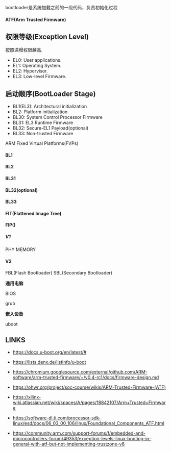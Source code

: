 bootloader是系统加载之前的一段代码，负责初始化过程

#### ATF(Arm Trusted Firmware)

权限等级(Exception Level)
------------------------

按照递增权限越高.

* EL0: User applications.
* EL1: Operating System.
* EL2: Hypervisor.
* EL3: Low-level Firmware.



启动顺序(BootLoader Stage)
-------------------------

* BL1(EL3): Architectural initialization
* BL2: Platform initialization
* BL30: System Control Processor Firmware
* BL31: EL3 Runtime Firmware
* BL32: Secure-EL1 Payload(optional)
* BL33: Non-trusted Firmware



ARM Fixed Virtual Platforms(FVPs)

#### BL1

#### BL2
#### BL31
#### BL32(optional)
#### BL33


#### FIT(Flattened Image Tree)


#### FIP()

##### V1

PHY MEMORY



#### V2

FBL(Flash Bootloader)
SBL(Secondary Bootloader)





**通用电脑**

BIOS

grub




**嵌入设备**


uboot






## LINKS

* <https://docs.u-boot.org/en/latest/#>
* <https://lists.denx.de/listinfo/u-boot>

* <https://chromium.googlesource.com/external/github.com/ARM-software/arm-trusted-firmware/+/v0.4-rc1/docs/firmware-design.md>
* <https://ohwr.org/project/soc-course/wikis/ARM-Trusted-Firmware-(ATF)>
* <https://xilinx-wiki.atlassian.net/wiki/spaces/A/pages/18842107/Arm+Trusted+Firmware>
* <https://software-dl.ti.com/processor-sdk-linux/esd/docs/06_03_00_106/linux/Foundational_Components_ATF.html>
* <https://community.arm.com/support-forums/f/embedded-and-microcontrollers-forum/49353/exception-levels-linux-booting-in-general-with-atf-but-not-implementing-trustzone-v8>